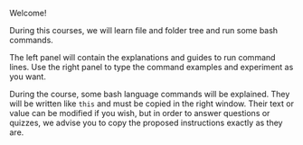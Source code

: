 Welcome!

During this courses, we will learn file and folder tree and run some bash commands.

The left panel will contain the explanations and guides to run command lines. Use the right panel to type the command examples and experiment as you want.

During the course, some bash language commands will be explained. They will be written like `this` and must be copied in the right window. Their text or value can be modified if you wish, but in order to answer questions or quizzes, we advise you to copy the proposed instructions exactly as they are.
